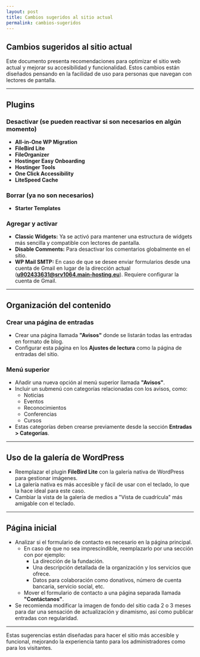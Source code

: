 ```yaml
---
layout: post
title: Cambios sugeridos al sitio actual
permalink: cambios-sugeridos
---
```


## Cambios sugeridos al sitio actual

Este documento presenta recomendaciones para optimizar el sitio web actual y mejorar su accesibilidad y funcionalidad. Estos cambios están diseñados pensando en la facilidad de uso para personas que navegan con lectores de pantalla.

---

## Plugins

### Desactivar (se pueden reactivar si son necesarios en algún momento)

- **All-in-One WP Migration**  
- **FileBird Lite**  
- **FileOrganizer**  
- **Hostinger Easy Onboarding**  
- **Hostinger Tools**  
- **One Click Accessibility**
- **LiteSpeed Cache**

### Borrar (ya no son necesarios)

- **Starter Templates**

### Agregar y activar

- **Classic Widgets:** Ya se activó para mantener una estructura de widgets más sencilla y compatible con lectores de pantalla.  
- **Disable Comments:** Para desactivar los comentarios globalmente en el sitio.  
- **WP Mail SMTP:** En caso de que se desee enviar formularios desde una cuenta de Gmail en lugar de la dirección actual (**u902433631@srv1064.main-hosting.eu**). Requiere configurar la cuenta de Gmail.

---

## Organización del contenido

### Crear una página de entradas

- Crear una página llamada **"Avisos"** donde se listarán todas las entradas en formato de blog.  
- Configurar esta página en los **Ajustes de lectura** como la página de entradas del sitio.

### Menú superior

- Añadir una nueva opción al menú superior llamada **"Avisos"**.  
- Incluir un submenú con categorías relacionadas con los avisos, como:  
  - Noticias  
  - Eventos  
  - Reconocimientos  
  - Conferencias  
  - Cursos  
- Estas categorías deben crearse previamente desde la sección **Entradas > Categorías**.

---

## Uso de la galería de WordPress

- Reemplazar el plugin **FileBird Lite** con la galería nativa de WordPress para gestionar imágenes.  
- La galería nativa es más accesible y fácil de usar con el teclado, lo que la hace ideal para este caso.
- Cambiar la vista de la galería de medios a "Vista de cuadrícula" más amigable con el teclado.

---

## Página inicial

- Analizar si el formulario de contacto es necesario en la página principal.  
  - En caso de que no sea imprescindible, reemplazarlo por una sección con por ejemplo:  
    - La dirección de la fundación. 
    - Una descripción detallada de la organización y los servicios que ofrece.
    - Datos para colaboración como donativos, número de cuenta bancaria, servicio social, etc. 
  - Mover el formulario de contacto a una página separada llamada **"Contáctanos"**.
- Se recomienda modificar la imagen de fondo del sitio cada 2 o 3 meses para dar una sensación de actualización y dinamismo, así como publicar entradas con regularidad.

---

Estas sugerencias están diseñadas para hacer el sitio más accesible y funcional, mejorando la experiencia tanto para los administradores como para los visitantes.